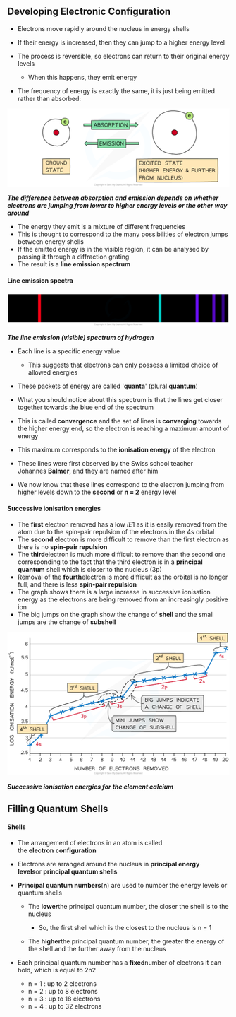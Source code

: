 ## Developing Electronic Configuration

* Electrons move rapidly around the nucleus in energy shells
* If their energy is increased, then they can jump to a higher energy level
* The process is reversible, so electrons can return to their original energy levels

  + When this happens, they emit energy
* The frequency of energy is exactly the same, it is just being emitted rather than absorbed:

![](2.1.5-Absorption-and-emission.png)

***The difference between absorption and emission depends on whether electrons are jumping from lower to higher energy levels or the other way around***

* The energy they emit is a mixture of different frequencies
* This is thought to correspond to the many possibilities of electron jumps between energy shells
* If the emitted energy is in the visible region, it can be analysed by passing it through a diffraction grating
* The result is a **line emission spectrum**

#### Line emission spectra

![](2.1.5-Line-emission-visible-spectrum-of-hydrogen.png)

***The line emission (visible) spectrum of hydrogen***

* Each line is a specific energy value

  + This suggests that electrons can only possess a limited choice of allowed energies
* These packets of energy are called '**quanta**' (plural **quantum**)
* What you should notice about this spectrum is that the lines get closer together towards the blue end of the spectrum
* This is called **convergence** and the set of lines is **converging** towards the higher energy end, so the electron is reaching a maximum amount of energy
* This maximum corresponds to the **ionisation energy** of the electron
* These lines were first observed by the Swiss school teacher Johannes **Balmer**, and they are named after him
* We now know that these lines correspond to the electron jumping from higher levels down to the **second** or **n = 2** energy level

#### Successive ionisation energies

* The **first** electron removed has a low *IE*1 as it is easily removed from the atom due to the spin-pair repulsion of the electrons in the 4s orbital
* The **second** electron is more difficult to remove than the first electron as there is no **spin-pair repulsion**
* The **third**electron is much more difficult to remove than the second one corresponding to the fact that the third electron is in a **principal quantum** shell which is closer to the nucleus (3p)
* Removal of the **fourth**electron is more difficult as the orbital is no longer full, and there is less **spin-pair repulsion**
* The graph shows there is a large increase in successive ionisation energy as the electrons are being removed from an increasingly positive ion
* The big jumps on the graph show the change of **shell** and the small jumps are the change of **subshell**

![Successive Ionisation Energies of Calcium, downloadable IB Chemistry revision notes](Successive-Ionisation-Energies-of-Calcium-.png)

***Successive ionisation energies for the element calcium***

## Filling Quantum Shells

#### Shells

* The arrangement of electrons in an atom is called the **electron** **configuration**
* Electrons are arranged around the nucleus in **principal energy levels**or **principal quantum shells**
* **Principal quantum numbers**(**n**) are used to number the energy levels or quantum shells

  + The **lower**the principal quantum number, the closer the shell is to the nucleus

    - So, the first shell which is the closest to the nucleus is n = 1
  + The **higher**the principal quantum number, the greater the energy of the shell and the further away from the nucleus
* Each principal quantum number has a **fixed**number of electrons it can hold, which is equal to 2n2

  + n = 1 : up to 2 electrons
  + n = 2 : up to 8 electrons
  + n = 3 : up to 18 electrons
  + n = 4 : up to 32 electrons
